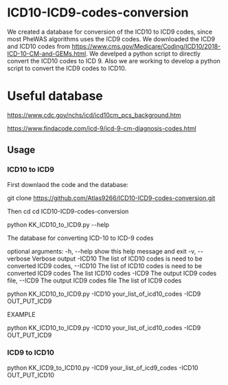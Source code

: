 # ICD10-ICD9-codes-conversion

We created a database for conversion of the ICD10 to ICD9 codes, since most PheWAS algorithms uses the ICD9 codes. We downloaded the ICD9 and ICD10 codes from https://www.cms.gov/Medicare/Coding/ICD10/2018-ICD-10-CM-and-GEMs.html. We develped a python script to directly convert the ICD10 codes to ICD 9. Also we are working to develop a python script to convert the ICD9 codes to ICD10. 


# Useful database
https://www.cdc.gov/nchs/icd/icd10cm_pcs_background.htm

https://www.findacode.com/icd-9/icd-9-cm-diagnosis-codes.html


## Usage

### ICD10 to ICD9

First downlaod the code and the database:

git clone https://github.com/Atlas9266/ICD10-ICD9-codes-conversion.git

Then cd
cd ICD10-ICD9-codes-conversion

python KK_ICD10_to_ICD9.py --help

The database for converting ICD-10 to ICD-9 codes

optional arguments:
  -h, --help            show this help message and exit
  -v, --verbose         Verbose output
  -ICD10 The list of ICD10 codes is need to be converted ICD9 codes, --ICD10 The list of ICD10 codes is need to be converted ICD9 codes
                        The list ICD10 codes
  -ICD9 The output ICD9 codes file, --ICD9 The output ICD9 codes file
                        The list of ICD9 codes

python KK_ICD10_to_ICD9.py -ICD10 your_list_of_icd10_codes -ICD9 OUT_PUT_ICD9

EXAMPLE

python KK_ICD10_to_ICD9.py -ICD10 your_list_of_icd10_codes -ICD9 OUT_PUT_ICD9

### ICD9 to ICD10

python KK_ICD9_to_ICD10.py -ICD9 your_list_of_icd9_codes -ICD10 OUT_PUT_ICD10


